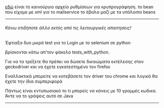 <h3></h3>

 <a href="https://drive.google.com/open?id=14oFFHAHRx43NMJCoBhLUcliE4dGbJXgx">εδώ</a> είναι το καινούργιο αρχείο ρυθμίσεων για κρυπρογράφηση. το bean που είχαμε με xml για το mailservice το έβαλα μαζί με τα υπόλοιπα beans
<hr/>



<h6>Κάνω οτιδήποτε άλλο εκτός από τις λειτουργικές απαιτησεις! </h6>

<p>Έφτιαξα δυο μικρά test για το Login με το selenium σε python </p>

<p> βρίσκονται κάτω απ'τον φάκελο tests_with_python. </p>

<p>Για να τα τρέξετε θα πρέπει να δώσετε δικαιώματα εκτέλεσης στον geckodriver και να έχετε εγκατεστημένο τον firefox </p>
<p>Εναλλακτικά μπορείτε να κατεβάσετε τον driver του chrome και λογικά θα έχετε την ίδια συμπεριφορά  </p>

<p>Πάντως είναι εντυπωσιακό το τι μπορείς να κάνεις με 10 γραμμές κωδικα. Άντε να το γράψεις αυτό σε Java </p>
<hr/>
<br/>


